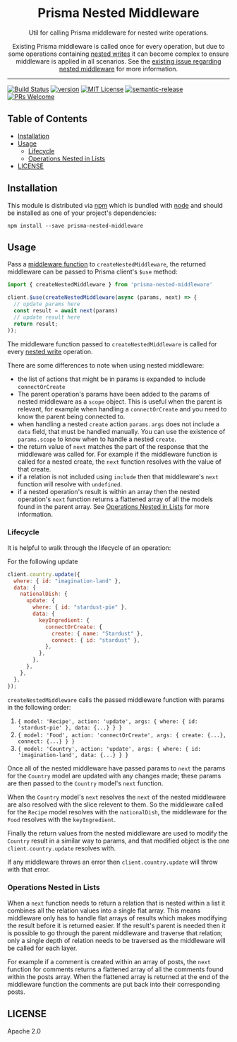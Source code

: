 <div align="center">
<h1>Prisma Nested Middleware</h1>

<p>Util for calling Prisma middleware for nested write operations.</p>

<p>Existing Prisma middleware is called once for every operation, but due to some operations containing <a href="https://www.prisma.io/docs/concepts/components/prisma-client/relation-queries#nested-writes">nested writes</a> it can become complex to ensure middleware is applied in all scenarios. See the <a href="https://github.com/prisma/prisma/issues/4211">existing issue regarding nested middleware</a> for more information.

</div>

<hr />

[![Build Status][build-badge]][build]
[![version][version-badge]][package]
[![MIT License][license-badge]][license]
[![semantic-release](https://img.shields.io/badge/%20%20%F0%9F%93%A6%F0%9F%9A%80-semantic--release-e10079.svg)](https://github.com/semantic-release/semantic-release)
[![PRs Welcome][prs-badge]][prs]

## Table of Contents

<!-- START doctoc generated TOC please keep comment here to allow auto update -->
<!-- DON'T EDIT THIS SECTION, INSTEAD RE-RUN doctoc TO UPDATE -->

- [Installation](#installation)
- [Usage](#usage)
  - [Lifecycle](#lifecycle)
  - [Operations Nested in Lists](#operations-nested-in-lists)
- [LICENSE](#license)

<!-- END doctoc generated TOC please keep comment here to allow auto update -->

## Installation

This module is distributed via [npm][npm] which is bundled with [node][node] and
should be installed as one of your project's dependencies:

```
npm install --save prisma-nested-middleware
```

## Usage

Pass a [middleware function](https://www.prisma.io/docs/concepts/components/prisma-client/middleware) to `createNestedMiddleware`, the returned middleware can be passed to Prisma client's `$use` method:

```javascript
import { createNestedMiddleware } from 'prisma-nested-middleware'

client.$use(createNestedMiddleware(async (params, next) => {
  // update params here
  const result = await next(params)
  // update result here
  return result;
));
```

The middleware function passed to `createNestedMiddleware` is called for every
[nested write](https://www.prisma.io/docs/concepts/components/prisma-client/relation-queries#nested-writes) operation.

There are some differences to note when using nested middleware:

- the list of actions that might be in params is expanded to include `connectOrCreate`
- The parent operation's params have been added to the params of nested middleware as a `scope` object. This is useful when the parent is relevant, for example when handling a `connectOrCreate` and you need to know the parent being connected to.
- when handling a nested `create` action `params.args` does not include a `data` field, that must be handled manually. You can use the existence of `params.scope` to know when to handle a nested `create`.
- the return value of `next` matches the part of the response that the middleware was called for. For example if the middleware function is called for a nested create, the `next` function resolves with the value of that create.
- if a relation is not included using `include` then that middleware's `next` function will resolve with `undefined`.
- if a nested operation's result is within an array then the nested operation's `next` function returns a flattened array of all the models found in the parent array. See [Operations Nested in Lists](#operations-nested-in-lists) for more information.

### Lifecycle

It is helpful to walk through the lifecycle of an operation:

For the following update

```javascript
client.country.update({
  where: { id: "imagination-land" },
  data: {
    nationalDish: {
      update: {
        where: { id: "stardust-pie" },
        data: {
          keyIngredient: {
            connectOrCreate: {
              create: { name: "Stardust" },
              connect: { id: "stardust" },
            },
          },
        },
      },
    },
  },
});
```

`createNestedMiddleware` calls the passed middleware function with params in the following order:

1. `{ model: 'Recipe', action: 'update', args: { where: { id: 'stardust-pie' }, data: {...} } }`
2. `{ model: 'Food', action: 'connectOrCreate', args: { create: {...}, connect: {...} } }`
3. `{ model: 'Country', action: 'update', args: { where: { id: 'imagination-land', data: {...} } }`

Once all of the nested middleware have passed params to `next` the params for the `Country` model are updated with any changes made; these params are then passed to the `Country` model's `next` function.

When the `Country` model's `next` resolves the `next` of the nested middleware are also resolved with the slice relevent to them. So the middleware called for the `Recipe` model resolves with the `nationalDish`, the middleware for the `Food` resolves with the `keyIngredient`.

Finally the return values from the nested middleware are used to modify the `Country` result in a similar way to params,
and that modified object is the one `client.country.update` resolves with.

If any middleware throws an error then `client.country.update` will throw with that error.

### Operations Nested in Lists

When a `next` function needs to return a relation that is nested within a list it combines all the relation values into a single flat array. This means middleware only has to handle flat arrays of results which makes modifying the result before it is returned easier. If the result's parent is needed then it is possible to go through the parent middleware and traverse that relation; only a single depth of relation needs to be traversed as the middleware will be called for each layer.

For example if a comment is created within an array of posts, the `next` function for comments returns a flattened array of all the comments found within the posts array. When the flattened array is returned at the end of the middleware function the comments are put back into their corresponding posts.

## LICENSE

Apache 2.0

[npm]: https://www.npmjs.com/
[node]: https://nodejs.org
[build-badge]: https://github.com/olivierwilkinson/prisma-nested-middleware/workflows/prisma-nested-middleware/badge.svg
[build]: https://github.com/olivierwilkinson/prisma-nested-middleware/actions?query=branch%3Amaster+workflow%3Aprisma-nested-middleware
[version-badge]: https://img.shields.io/npm/v/prisma-nested-middleware.svg?style=flat-square
[package]: https://www.npmjs.com/package/prisma-nested-middleware
[downloads-badge]: https://img.shields.io/npm/dm/prisma-nested-middleware.svg?style=flat-square
[npmtrends]: http://www.npmtrends.com/prisma-nested-middleware
[license-badge]: https://img.shields.io/npm/l/prisma-nested-middleware.svg?style=flat-square
[license]: https://github.com/olivierwilkinson/prisma-nested-middleware/blob/master/LICENSE
[prs-badge]: https://img.shields.io/badge/PRs-welcome-brightgreen.svg?style=flat-square
[prs]: http://makeapullrequest.com
[coc-badge]: https://img.shields.io/badge/code%20of-conduct-ff69b4.svg?style=flat-square
[coc]: https://github.com/olivierwilkinson/prisma-nested-middleware/blob/master/other/CODE_OF_CONDUCT.md
